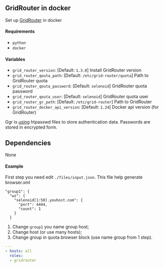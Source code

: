 ## GridRouter in docker

Set up [GridRouter](https://github.com/aerokube/ggr) in docker

#### Requirements

* `python`
* `docker`

#### Variables

* `grid_router_version`: [Default: `1.3.0`] Install GridRouter version
* `grid_router_qouta_path`: [Default: `/etc/grid-router/quota`] Path to GridRouter quota
* `grid_router_qouta_password`: [Default: `selenoid`] GridRouter quota password
* `grid_router_qouta_user`: [Default: `selenoid`] GridRouter quota user
* `grid_router_gr_path`: [Default: `/etc/grid-router`] Path to GridRouter
* `grid_router_docker_api_version`: [Default: `1.24`] Docker api version (for GridRouter)

Ggr is [using](http://aerokube.com/ggr/latest/#_creating_users_file) htpasswd files to store authentication data. Passwords are stored in encrypted form.

## Dependencies

None

#### Example

First step you need edit `./files/input.json`. This file help generate browser.xml

```
"group1": {
  "wz": {
    "selenoid[1:50].youhost.com": {
      "port": 4444,
      "count": 1
    }
  }
```

1. Change `group1` you name group host;
2. Change host (or use many hosts);
3. Change group in quota browser block (use name group from 1 step).

```yaml
---
- hosts: all
  roles:
  - gridrouter
```
